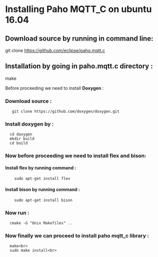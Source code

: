 # Installing Paho MQTT_C on ubuntu 16.04

## Download source by running in command line: 

   git clone https://github.com/eclipse/paho.mqtt.c
   
## Installation by going in paho.mqtt.c directory : 

   make

   Before proceeding we need to install **Doxygen** : 

   ### Download source : 
       
       git clone https://github.com/doxygen/doxygen.git
       
   ### Install doxygen by : 
   
      cd doxygen
      mkdir build
      cd build
      
   ### Now before proceeding we need to install **flex** and **bison**:
   
   #### Install flex by running command : 
       
        sudo apt-get install flex
            
   #### Install bison by running command : 
       
        sudo apt-get install bison
            
   ### Now run :
   
      cmake -G "Unix Makefiles" ..
      
   ### Now finally we can proceed to install paho mqtt_c library : 
   
      make<br>
      sudo make install<br>
            
    
   